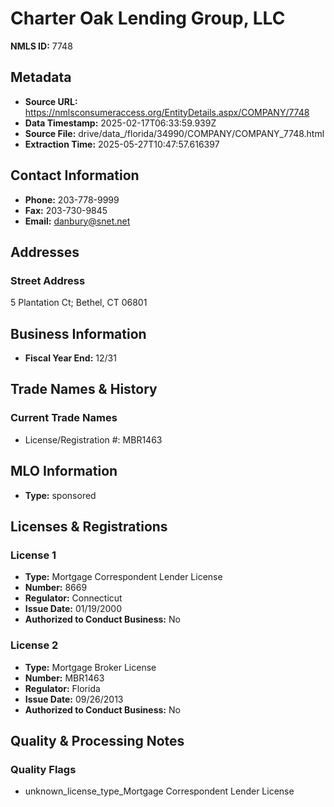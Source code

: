 # Charter Oak Lending Group, LLC

**NMLS ID:** 7748

## Metadata
- **Source URL:** https://nmlsconsumeraccess.org/EntityDetails.aspx/COMPANY/7748
- **Data Timestamp:** 2025-02-17T06:33:59.939Z
- **Source File:** drive/data_/florida/34990/COMPANY/COMPANY_7748.html
- **Extraction Time:** 2025-05-27T10:47:57.616397

## Contact Information
- **Phone:** 203-778-9999
- **Fax:** 203-730-9845
- **Email:** danbury@snet.net

## Addresses
### Street Address
5 Plantation Ct; Bethel, CT 06801

## Business Information
- **Fiscal Year End:** 12/31

## Trade Names & History
### Current Trade Names
- License/Registration #: MBR1463

## MLO Information
- **Type:** sponsored

## Licenses & Registrations

### License 1
- **Type:** Mortgage Correspondent Lender License
- **Number:** 8669
- **Regulator:** Connecticut
- **Issue Date:** 01/19/2000
- **Authorized to Conduct Business:** No

### License 2
- **Type:** Mortgage Broker License
- **Number:** MBR1463
- **Regulator:** Florida
- **Issue Date:** 09/26/2013
- **Authorized to Conduct Business:** No

## Quality & Processing Notes
### Quality Flags
- unknown_license_type_Mortgage Correspondent Lender License
